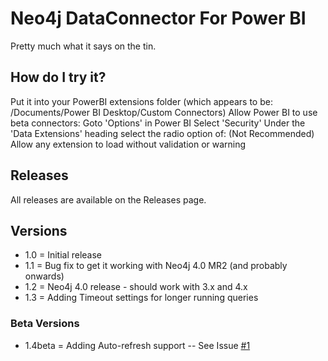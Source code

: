 # Neo4j DataConnector For Power BI

Pretty much what it says on the tin.

## How do I try it?

Put it into your PowerBI extensions folder (which appears to be: <USER>/Documents/Power BI Desktop/Custom Connectors)
Allow Power BI to use beta connectors: Goto 'Options' in Power BI Select 'Security' Under the 'Data Extensions' heading select the radio option of:
(Not Recommended) Allow any extension to load without validation or warning

## Releases
All releases are available on the Releases page.

## Versions
* 1.0 = Initial release
* 1.1 = Bug fix to get it working with Neo4j 4.0 MR2 (and probably onwards)
* 1.2 = Neo4j 4.0 release - should work with 3.x and 4.x
* 1.3 = Adding Timeout settings for longer running queries

### Beta Versions

* 1.4beta = Adding Auto-refresh support -- See Issue [#1](https://github.com/cskardon/Neo4jDataConnectorForPowerBi/issues/1)
